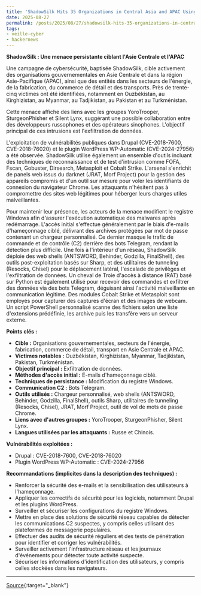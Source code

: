 ```yaml
---
title: 'ShadowSilk Hits 35 Organizations in Central Asia and APAC Using Telegram Bots'
date: 2025-08-27
permalink: /posts/2025/08/27/shadowsilk-hits-35-organizations-in-central-asia-and-apac-using-telegram-bots/
tags:
- veille-cyber
- hackernews
---
```

**ShadowSilk : Une menace persistante ciblant l'Asie Centrale et l'APAC**

Une campagne de cybersécurité, baptisée ShadowSilk, cible activement des organisations gouvernementales en Asie Centrale et dans la région Asie-Pacifique (APAC), ainsi que des entités dans les secteurs de l'énergie, de la fabrication, du commerce de détail et des transports. Près de trente-cinq victimes ont été identifiées, notamment en Ouzbékistan, au Kirghizistan, au Myanmar, au Tadjikistan, au Pakistan et au Turkménistan.

Cette menace affiche des liens avec les groupes YoroTrooper, SturgeonPhisher et Silent Lynx, suggérant une possible collaboration entre des développeurs russophones et des opérateurs sinophones. L'objectif principal de ces intrusions est l'exfiltration de données.

L'exploitation de vulnérabilités publiques dans Drupal (CVE-2018-7600, CVE-2018-76020) et le plugin WordPress WP-Automatic (CVE-2024-27956) a été observée. ShadowSilk utilise également un ensemble d'outils incluant des techniques de reconnaissance et de test d'intrusion comme FOFA, Fscan, Gobuster, Dirsearch, Metasploit et Cobalt Strike. L'arsenal s'enrichit de panels web issus du darknet (JRAT, Morf Project) pour la gestion des appareils compromis et d'un outil sur mesure pour voler les identifiants de connexion du navigateur Chrome. Les attaquants n'hésitent pas à compromettre des sites web légitimes pour héberger leurs charges utiles malveillantes.

Pour maintenir leur présence, les acteurs de la menace modifient le registre Windows afin d'assurer l'exécution automatique des malwares après redémarrage. L'accès initial s'effectue généralement par le biais d'e-mails d'hameçonnage ciblé, délivrant des archives protégées par mot de passe contenant un chargeur personnalisé. Ce dernier masque le trafic de commande et de contrôle (C2) derrière des bots Telegram, rendant la détection plus difficile. Une fois à l'intérieur d'un réseau, ShadowSilk déploie des web shells (ANTSWORD, Behinder, Godzilla, FinalShell), des outils post-exploitation basés sur Sharp, et des utilitaires de tunneling (Resocks, Chisel) pour le déplacement latéral, l'escalade de privilèges et l'exfiltration de données. Un cheval de Troie d'accès à distance (RAT) basé sur Python est également utilisé pour recevoir des commandes et exfiltrer des données via des bots Telegram, déguisant ainsi l'activité malveillante en communication légitime. Des modules Cobalt Strike et Metasploit sont employés pour capturer des captures d'écran et des images de webcam. Un script PowerShell personnalisé scanne des fichiers selon une liste d'extensions prédéfinie, les archive puis les transfère vers un serveur externe.

**Points clés :**

*   **Cible :** Organisations gouvernementales, secteurs de l'énergie, fabrication, commerce de détail, transport en Asie Centrale et APAC.
*   **Victimes notables :** Ouzbékistan, Kirghizistan, Myanmar, Tadjikistan, Pakistan, Turkménistan.
*   **Objectif principal :** Exfiltration de données.
*   **Méthodes d'accès initial :** E-mails d'hameçonnage ciblé.
*   **Techniques de persistance :** Modification du registre Windows.
*   **Communication C2 :** Bots Telegram.
*   **Outils utilisés :** Chargeur personnalisé, web shells (ANTSWORD, Behinder, Godzilla, FinalShell), outils Sharp, utilitaires de tunneling (Resocks, Chisel), JRAT, Morf Project, outil de vol de mots de passe Chrome.
*   **Liens avec d'autres groupes :** YoroTrooper, SturgeonPhisher, Silent Lynx.
*   **Langues utilisées par les attaquants :** Russe et Chinois.

**Vulnérabilités exploitées :**

*   Drupal : CVE-2018-7600, CVE-2018-76020
*   Plugin WordPress WP-Automatic : CVE-2024-27956

**Recommandations (implicites dans la description des techniques) :**

*   Renforcer la sécurité des e-mails et la sensibilisation des utilisateurs à l'hameçonnage.
*   Appliquer les correctifs de sécurité pour les logiciels, notamment Drupal et les plugins WordPress.
*   Surveiller et sécuriser les configurations du registre Windows.
*   Mettre en place des solutions de sécurité réseau capables de détecter les communications C2 suspectes, y compris celles utilisant des plateformes de messagerie populaires.
*   Effectuer des audits de sécurité réguliers et des tests de pénétration pour identifier et corriger les vulnérabilités.
*   Surveiller activement l'infrastructure réseau et les journaux d'événements pour détecter toute activité suspecte.
*   Sécuriser les informations d'identification des utilisateurs, y compris celles stockées dans les navigateurs.

---
[Source](https://thehackernews.com/2025/08/shadowsilk-hits-36-government-targets.html){:target="_blank"}
